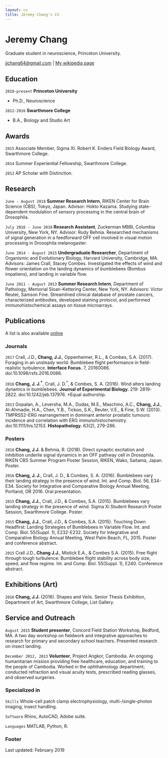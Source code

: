 ```yaml
---
layout: cv
title: Jeremy Chang's CV
---
```

# Jeremy Chang
Graduate student in neuroscience, Princeton University.

<div id="webaddress">
<a href="jjchang64@gmail.com">jjchang64@gmail.com</a>
 | <a href="http://en.wikipedia.org/wiki/Isaac_Newton">My wikipedia page</a>
</div>


## Education

`2018-present`
__Princeton University__
- Ph.D., Neuroscience

`2012-2016`
__Swarthmore College__
- B.A., Biology and Studio Art


## Awards

`2015`
Associate Member, Sigma XI.
Robert K. Enders Field Biology Award, Swarthmore College.

`2014`
Summer Experiential Fellowship, Swarthmore College.

`2012`
AP Scholar with Distinction.


## Research

`June - August 2018`
__Summer Research Intern__, RIKEN Center for Brain Science (CBS), Tokyo, Japan.
Advisor: Hokto Kazama.
Studying state-dependent modulation of sensory processing in the central brain of Drosophila.

`July 2016 - June 2018`
__Research Assistant__, Zuckerman MBBI, Columbia University, New York, NY. 
Advisor: Rudy Behnia. 
Researched mechanisms of signal generation in a feedforward OFF cell involved in visual motion processing in Drosophila melanogaster.

`June 2014 - August 2015`
__Undergraduate Researcher__, Department of Organismic and Evolutionary Biology, Harvard University, Cambridge, MA. 
Advisors: James Crall, Stacey Combes.
Investigated the effects of wind and flower orientation on the landing dynamics of bumblebees (Bombus impatiens), and landing in variable flow.

`June 2011 - August 2013`
__Summer Research Intern__, Department of Pathology, Memorial Sloan-Kettering Center, New York, NY. 
Advisors: Victor Reuter, Samson Fine. 
Streamlined clinical database of prostate cancers, characterized antibodies, developed staining protocol, and performed immunohistochemical assays on tissue microarrays.


## Publications

A list is also available [online](https://scholar.google.com/citations?user=nMrhcyUAAAAJ&hl=en)

### Journals

`2017`
Crall, J.D., __Chang, J.J.__, Oppenheimer, R.L., & Combes, S.A. (2017). Foraging in an unsteady world: Bumblebee flight performance in field-realistic turbulence. __Interface Focus.__ 7, 20160086. doi:10.1098/rsfs.2016.0086. 

`2016`
__Chang, J. J.<sup>*</sup>__, Crall, J. D.<sup>*</sup>, & Combes, S. A. (2016). Wind alters landing dynamics in bumblebees. __Journal of Experimental Biology.__ 219: 2819-2822. doi:10.1242/jeb.137976. *Equal authorship.

`2013`
Gopalan, A., Leversha, M.A., Dudas, M.E., Maschino, A.C., __Chang, J.J.__, Al-Ahmadie, H.A., Chen, Y.B., Tickoo, S.K., Reuter, V.E., & Fine, S.W. (2013). TMPRSS2–ERG rearrangement in dominant anterior prostatic tumours: incidence and correlation with ERG immunohistochemistry. doi:10.1111/his.12153. __Histopathology.__ 63(2), 279-286.

### Posters

`2018`
__Chang, J.J.__ & Behnia, R. (2018). Direct synaptic excitation and inhibition underlie signal dynamics in an OFF pathway cell in Drosophila. RIKEN CBS Summer Program Poster Session, RIKEN, Wako, Saitama, Japan. Poster.

`2016`
__Chang, J. J.__, Crall, J. D., & Combes, S. A. (2016). Bumblebees vary their landing strategy in the presence of wind. Int. and Comp. Biol. 56, E34-E34. Society for Integrative and Comparative Biology Annual Meeting, Portland, OR 2016. Oral presentation.

`2015`
__Chang, J.J.__, Crall, J.D., & Combes, S.A. (2015). Bumblebees vary landing strategy in the presence of wind. Sigma Xi Student Research Poster Session, Swarthmore College. Poster.

`2015`
__Chang, J.J.__, Crall, J.D., & Combes, S.A. (2015). Touching Down Headfirst: Landing Strategies of Bumblebees in Variable Flow. Int. and Comp. Biol. 55(Suppl. 1), E232-E232. Society for Integrative and Comparative Biology Annual Meeting, West Palm Beach, FL, 2015. Poster and conference abstract.

`2015`
Crall J.D., __Chang J.J.__, Mistick E.A., & Combes S.A. (2015). Free flight through tough turbulence: Bumblebee flight stability across body size, speed, and flow regime. Int. and Comp. Biol. 55(Suppl. 1), E240. Conference abstract.


## Exhibitions (Art)

`2016`
__Chang, J.J.__ (2016). Shapes and Veils. Senior Thesis Exhibition, Department of Art, Swarthmore College, List Gallery.

## Service and Outreach

`August 2015`
__Student presenter__, Concord Field Station Workshop, Bedford, MA. 
A two day workshop on fieldwork and integrative approaches to research for primary and secondary school teachers. Presented research on insect landing.

`December 2012, 2013`
__Volunteer__, Project Angkor, Cambodia. 
An ongoing humanitarian mission providing free healthcare, education, and training to the people of Cambodia. Worked in the ophthalmology department; conducted refraction and visual acuity tests, prescribed reading glasses, and observed surgeries. 

### Specialized in

`Skills`
Whole-cell patch clamp electrophysiology, multi-/single-photon imaging, insect handling.

`Software`
Rhino, AutoCAD, Adobe suite.

`Languages`
MATLAB, Python, R.


### Footer
Last updated: February 2019


